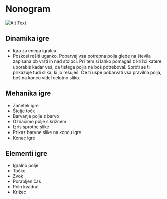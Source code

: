 # Nonogram 
![Alt Text](https://upload.wikimedia.org/wikipedia/commons/6/64/Paint_by_numbers_Animation.gif)
## Dinamika igre
* Igra za enega igralca
* Poskosi rešiti uganko. Pobarvaj vsa potrebna polja glede na števila zapisana ob vrsti in nad stolpci. Pri tem si lahko pomagaš z križci katere uporabiš kadar veš, da
tistega polja ne boš potreboval. Sproti se ti prikazuje tudi slika, ki jo rešuješ. Če ti uspe pobarvati vsa pravilna polja, boš na koncu videl celotno sliko.

## Mehanika igre
* Začetek igre
* Štetje točk
* Barvanje polje z barvo
* Označimo polje s križcem
* Izris sprotne slike
* Prikaz barvne slike na koncu igre
* Konec igre

## Elementi igre
* Igralno polje
* Točke
* Zvok
* Porabljen čas
* Poln kvadrat
* Križec

